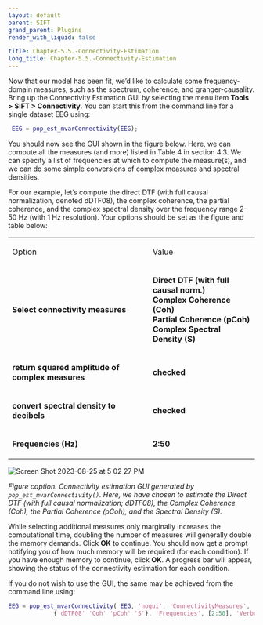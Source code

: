 ```yaml
---
layout: default
parent: SIFT
grand_parent: Plugins
render_with_liquid: false

title: Chapter-5.5.-Connectivity-Estimation
long_title: Chapter-5.5.-Connectivity-Estimation
---
```

Now that our model has been fit, we’d like to calculate some
frequency-domain measures, such as the spectrum, coherence, and
granger-causality. Bring up the Connectivity Estimation GUI by selecting the menu item 
**Tools > SIFT > Connectivity**. You can start this from the command line for a single dataset EEG using:

``` matlab
 EEG = pop_est_mvarConnectivity(EEG);
```

You should now see the GUI shown in the figure below. Here, we can
compute all the measures (and more) listed in Table 4 in section 4.3. We
can specify a list of frequencies at which to compute the measure(s), and we can do some simple conversions of complex measures and spectral
densities.


For our example, let’s compute the direct DTF (with full causal
normalization, denoted dDTF08), the complex coherence, the partial
coherence, and the complex spectral density over the frequency range
2-50 Hz (with 1 Hz resolution). Your options should be set as the figure and table below:

<table>
<tbody>
<tr class="odd">
<td><p>Option</p></td>
<td><p>Value</p></td>
</tr>
<tr class="even">
<td><p><strong>Select connectivity measures</strong></p></td>
<td><p><strong>Direct DTF (with full causal norm.)</strong><br />
<strong>Complex Coherence (Coh)</strong><br />
<strong>Partial Coherence (pCoh)</strong><br />
<strong>Complex Spectral Density (S)</strong></p></td>
</tr>
<tr class="odd">
<td><p><strong>return squared amplitude of complex measures</strong></p></td>
<td><p><strong>checked</strong></p></td>
</tr>
<tr class="even">
<td><p><strong>convert spectral density to decibels</strong></p></td>
<td><p><strong>checked</strong></p></td>
</tr>
<tr class="odd">
<td><p><strong>Frequencies (Hz)</strong></p></td>
<td><p><strong>2:50</strong></p></td>
</tr>
</tbody>
</table>


![Screen Shot 2023-08-25 at 5 02 27 PM](https://github.com/sccn/SIFT/assets/1872705/06297970-6826-420e-aede-7da9937fe095)

*Figure caption. Connectivity estimation GUI generated
by `pop_est_mvarConnectivity()`. Here, we have chosen to estimate the
Direct DTF (with full causal normalization; dDTF08), the Complex
Coherence (Coh), the Partial Coherence (pCoh), and the Spectral Density
(S).*


While selecting additional measures only marginally increases the
computational time, doubling the number of measures will generally
double the memory demands. Click **OK** to continue. You should now get
a prompt notifying you of how much memory will be required (for each
condition). If you have enough memory to continue, click **OK**. A
progress bar will appear, showing the status of the connectivity
estimation for each condition.

If you do not wish to use the GUI, the same may be achieved from the command line using:

```matlab
EEG = pop_est_mvarConnectivity( EEG, 'nogui', 'ConnectivityMeasures', ...
             {'dDTF08' 'Coh' 'pCoh' 'S'}, 'Frequencies', [2:50], 'VerbosityLevel', 1); 
```

